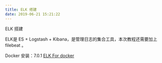```yaml
---
title: ELK 搭建
date: 2019-06-21 15:21:22
---
```


ELK 搭建

ELK是 ES + Logstash + Kibana，是管理日志的集合工具，本次教程还需要加上 filebeat 。

Docker 安装：7.0.1 [ELK For docker](https://github.com/magaofei/docker-elk)



